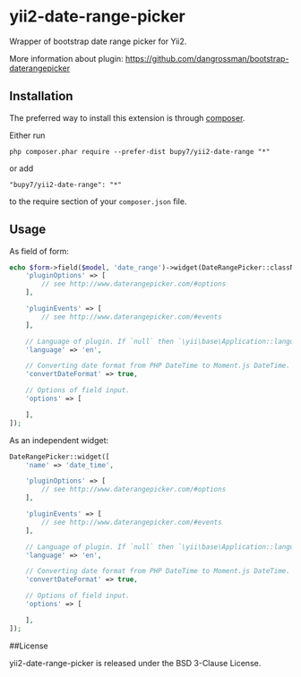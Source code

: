 yii2-date-range-picker
=====================

Wrapper of bootstrap date range picker for Yii2.

More information about plugin: https://github.com/dangrossman/bootstrap-daterangepicker

Installation
------------

The preferred way to install this extension is through [composer](http://getcomposer.org/download/).

Either run

```
php composer.phar require --prefer-dist bupy7/yii2-date-range "*"
```

or add

```
"bupy7/yii2-date-range": "*"
```

to the require section of your `composer.json` file.


Usage
-----

As field of form:

```php
echo $form->field($model, 'date_range')->widget(DateRangePicker::className(), [
    'pluginOptions' => [
        // see http://www.daterangepicker.com/#options
    ],

    'pluginEvents' => [
        // see http://www.daterangepicker.com/#events
    ],

    // Language of plugin. If `null` then `\yii\base\Application::language` will be used.
    'language' => 'en',

    // Converting date format from PHP DateTime to Moment.js DateTime.
    'convertDateFormat' => true,

    // Options of field input.
    'options' => [

    ],
]);
```

As an independent widget:

```php
DateRangePicker::widget([
    'name' => 'date_time',

    'pluginOptions' => [
        // see http://www.daterangepicker.com/#options
    ],

    'pluginEvents' => [
        // see http://www.daterangepicker.com/#events
    ],

    // Language of plugin. If `null` then `\yii\base\Application::language` will be used.
    'language' => 'en',

    // Converting date format from PHP DateTime to Moment.js DateTime.
    'convertDateFormat' => true,

    // Options of field input.
    'options' => [

    ],
]);
```

##License

yii2-date-range-picker is released under the BSD 3-Clause License.